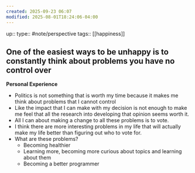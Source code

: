 ```yaml
---
created: 2025-09-23 06:07
modified: 2025-08-01T18:24:06-04:00
---
```

up::
type:: #note/perspective 
tags:: [[happiness]]
## One of the easiest ways to be unhappy is to constantly think about problems you have no control over

**Personal Experience**
- Politics is not something that is worth my time because it makes me think about problems that I cannot control
- Like the impact that I can make with my decision is not enough to make me feel that all the research into developing that opinion seems worth it.
- All I can about making a change to all these problems is to vote.
- I think there are more interesting problems in my life that will actually make my life better than figuring out who to vote for.
- What are these problems?
	- Becoming healthier
	- Learning more, becoming more curious about topics and learning about them
	- Becoming a better programmer